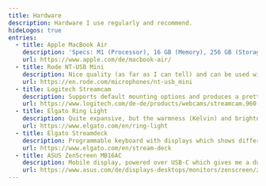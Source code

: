 ```yaml
---
title: Hardware
description: Hardware I use regularly and recommend.
hideLogos: true
entries:
  - title: Apple MacBook Air
    description: 'Specs: M1 (Processor), 16 GB (Memory), 256 GB (Storage)'
    url: https://www.apple.com/de/macbook-air/
  - title: Rode NT-USB Mini
    description: Nice quality (as far as I can tell) and can be used without an arm.
    url: https://en.rode.com/microphones/nt-usb_mini
  - title: Logitech Streamcam
    description: Supports default mounting options and produces a pretty good Full HD image.
    url: https://www.logitech.com/de-de/products/webcams/streamcam.960-001281.html
  - title: Elgato Ring Light
    description: Quite expansive, but the warmness (Kelvin) and brightness can be adjusted seamlessly (Mobile & Desktop).
    url: https://www.elgato.com/en/ring-light
  - title: Elgato Streamdeck
    description: Programmable keyboard with displays which shows different keys depending on the context.
    url: https://www.elgato.com/en/stream-deck
  - title: ASUS ZenScreen MB16AC
    description: Mobile display, powered over USB-C which gives me a dual display set up almost everywhere.
    url: https://www.asus.com/de/displays-desktops/monitors/zenscreen/zenscreen-mb16ac/
---
```

